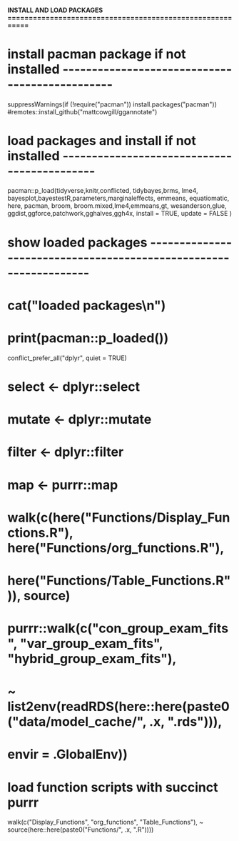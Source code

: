 #### INSTALL AND LOAD PACKAGES ==========================================================
# install pacman package if not installed -----------------------------------------------
suppressWarnings(if (!require("pacman")) install.packages("pacman"))
#remotes::install_github("mattcowgill/ggannotate")
# load packages and install if not installed --------------------------------------------
pacman::p_load(tidyverse,knitr,conflicted, tidybayes,brms, lme4, bayesplot,bayestestR,parameters,marginaleffects,
                emmeans, equatiomatic, here, pacman,  broom,
               broom.mixed,lme4,emmeans,gt,
                wesanderson,glue, ggdist,ggforce,patchwork,gghalves,ggh4x,
                install = TRUE,
                update = FALSE
               )

# show loaded packages ------------------------------------------------------------------
# cat("loaded packages\n")
# print(pacman::p_loaded())
conflict_prefer_all("dplyr", quiet = TRUE)
# select <- dplyr::select
# mutate <- dplyr::mutate
# filter <- dplyr::filter
# map <- purrr::map
# walk(c(here("Functions/Display_Functions.R"), here("Functions/org_functions.R"), 
#        here("Functions/Table_Functions.R")), source)


# purrr::walk(c("con_group_exam_fits", "var_group_exam_fits", "hybrid_group_exam_fits"), 
#             ~ list2env(readRDS(here::here(paste0("data/model_cache/", .x, ".rds"))), 
#             envir = .GlobalEnv))

# load function scripts with succinct purrr
walk(c("Display_Functions", "org_functions", "Table_Functions"), ~ source(here::here(paste0("Functions/", .x, ".R"))))